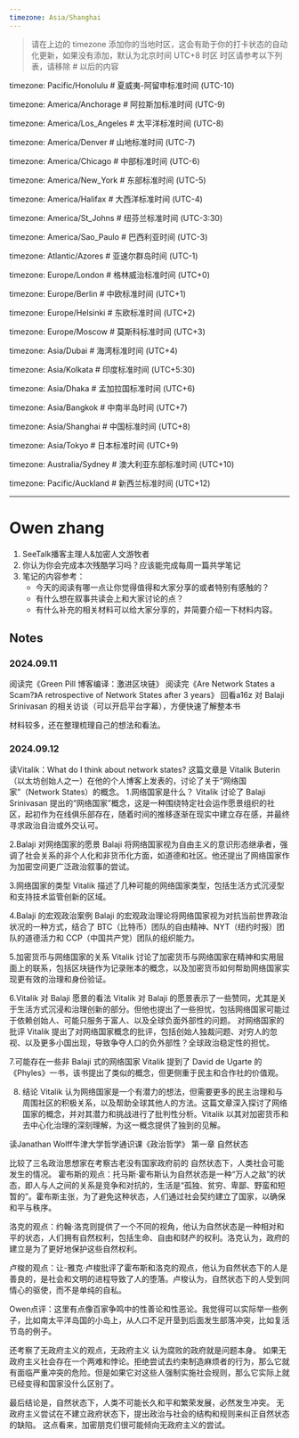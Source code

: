 ```yaml
---
timezone: Asia/Shanghai
---
```


> 请在上边的 timezone 添加你的当地时区，这会有助于你的打卡状态的自动化更新，如果没有添加，默认为北京时间 UTC+8 时区
> 时区请参考以下列表，请移除 # 以后的内容

timezone: Pacific/Honolulu # 夏威夷-阿留申标准时间 (UTC-10)

timezone: America/Anchorage # 阿拉斯加标准时间 (UTC-9)

timezone: America/Los_Angeles # 太平洋标准时间 (UTC-8)

timezone: America/Denver # 山地标准时间 (UTC-7)

timezone: America/Chicago # 中部标准时间 (UTC-6)

timezone: America/New_York # 东部标准时间 (UTC-5)

timezone: America/Halifax # 大西洋标准时间 (UTC-4)

timezone: America/St_Johns # 纽芬兰标准时间 (UTC-3:30)

timezone: America/Sao_Paulo # 巴西利亚时间 (UTC-3)

timezone: Atlantic/Azores # 亚速尔群岛时间 (UTC-1)

timezone: Europe/London # 格林威治标准时间 (UTC+0)

timezone: Europe/Berlin # 中欧标准时间 (UTC+1)

timezone: Europe/Helsinki # 东欧标准时间 (UTC+2)

timezone: Europe/Moscow # 莫斯科标准时间 (UTC+3)

timezone: Asia/Dubai # 海湾标准时间 (UTC+4)

timezone: Asia/Kolkata # 印度标准时间 (UTC+5:30)

timezone: Asia/Dhaka # 孟加拉国标准时间 (UTC+6)

timezone: Asia/Bangkok # 中南半岛时间 (UTC+7)

timezone: Asia/Shanghai # 中国标准时间 (UTC+8)

timezone: Asia/Tokyo # 日本标准时间 (UTC+9)

timezone: Australia/Sydney # 澳大利亚东部标准时间 (UTC+10)

timezone: Pacific/Auckland # 新西兰标准时间 (UTC+12)

---

# Owen zhang

1. SeeTalk播客主理人&加密人文游牧者
2. 你认为你会完成本次残酷学习吗？应该能完成每周一篇共学笔记
3. 笔记的内容参考：
   - 今天的阅读有哪一点让你觉得值得和大家分享的或者特别有感触的？
   - 有什么想在叙事共读会上和大家讨论的点？
   - 有什么补充的相关材料可以给大家分享的，并简要介绍一下材料内容。

## Notes

<!-- Content_START -->

### 2024.09.11

阅读完《Green Pill 博客编译：激进区块链》
阅读完《Are Network States a Scam?》A retrospective of Network States after 3 years》
回看a16z 对 Balaji Srinivasan 的相关访谈（可以开启平台字幕），方便快速了解整本书

材料较多，还在整理梳理自己的想法和看法。



<!-- Content_END -->


<!-- Content_START -->
### 2024.09.12
读Vitalik：What do I think about network states? 
这篇文章是 Vitalik Buterin（以太坊创始人之一）在他的个人博客上发表的，讨论了关于“网络国家”（Network States）的概念。
1.网络国家是什么？
Vitalik 讨论了 Balaji Srinivasan 提出的“网络国家”概念，这是一种围绕特定社会运作愿景组织的社区，起初作为在线俱乐部存在，随着时间的推移逐渐在现实中建立存在感，并最终寻求政治自治或外交认可。

2.Balaji 对网络国家的愿景
Balaji 将网络国家视为自由主义的意识形态继承者，强调了社会关系的非个人化和非货币化方面，如道德和社区。他还提出了网络国家作为加密空间更广泛政治叙事的尝试。

3.网络国家的类型
Vitalik 描述了几种可能的网络国家类型，包括生活方式沉浸型和支持技术监管创新的区域。

4.Balaji 的宏观政治案例
Balaji 的宏观政治理论将网络国家视为对抗当前世界政治状况的一种方式，结合了 BTC（比特币）团队的自由精神、NYT（纽约时报）团队的道德活力和 CCP（中国共产党）团队的组织能力。

5.加密货币与网络国家的关系
Vitalik 讨论了加密货币与网络国家在精神和实用层面上的联系，包括区块链作为记录账本的概念，以及加密货币如何帮助网络国家实现更有效的治理和身份验证。

6.Vitalik 对 Balaji 愿景的看法
Vitalik 对 Balaji 的愿景表示了一些赞同，尤其是关于生活方式沉浸和治理创新的部分。但他也提出了一些担忧，包括网络国家可能过于依赖创始人、可能只服务于富人、以及全球负面外部性的问题。
对网络国家的批评
Vitalik 提出了对网络国家概念的批评，包括创始人独裁问题、对穷人的忽视、以及更多小国出现，导致争夺人口的负外部性？全球政治稳定性的担忧。

7.可能存在一些非 Balaji 式的网络国家
Vitalik 提到了 David de Ugarte 的《Phyles》一书，该书提出了类似的概念，但更侧重于民主和合作社的价值观。

8. 结论
Vitalik 认为网络国家是一个有潜力的想法，但需要更多的民主治理和与周围社区的积极关系，以及帮助全球其他人的方法。这篇文章深入探讨了网络国家的概念，并对其潜力和挑战进行了批判性分析。Vitalik 以其对加密货币和去中心化治理的深刻理解，为这一概念提供了独到的见解。

读Janathan Wolff牛津大学哲学通识课《政治哲学》 第一章 自然状态

比较了三名政治思想家在考察古老没有国家政府前的 自然状态下，人类社会可能发生的情况。
霍布斯的观点：托马斯·霍布斯认为自然状态是一种“万人之敌”的状态，即人与人之间的关系是竞争和对抗的，生活是“孤独、贫穷、卑鄙、野蛮和短暂的”。霍布斯主张，为了避免这种状态，人们通过社会契约建立了国家，以确保和平与秩序。

洛克的观点：约翰·洛克则提供了一个不同的视角，他认为自然状态是一种相对和平的状态，人们拥有自然权利，包括生命、自由和财产的权利。洛克认为，政府的建立是为了更好地保护这些自然权利。

卢梭的观点：让-雅克·卢梭批评了霍布斯和洛克的观点，他认为自然状态下的人是善良的，是社会和文明的进程导致了人的堕落。卢梭认为，自然状态下的人受到同情心的驱使，而不是单纯的自私。

Owen点评：这里有点像百家争鸣中的性善论和性恶论。我觉得可以实际举一些例子，比如南太平洋岛国的小岛上，从人口不足开垦到后面发生部落冲突，比如复活节岛的例子。

还考察了无政府主义的观点，无政府主义 认为腐败的政府就是问题本身。
如果无政府主义社会存在一个两难和悖论。拒绝尝试去约束制造麻烦者的行为，那么它就有面临严重冲突的危险。但是如果它对这些人强制实施社会规则，那么它实际上就已经变得和国家没什么区别了。

最后结论是，自然状态下，人类不可能长久和平和繁荣发展，必然发生冲突。 无政府主义尝试在不建立政府状态下，提出政治与社会的结构和规则来纠正自然状态的缺陷。
这点看来，加密朋克们很可能倾向无政府主义的尝试。



<!-- Content_END -->
